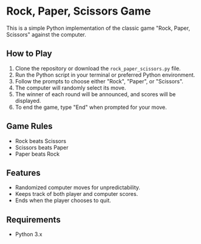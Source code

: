 # Rock, Paper, Scissors Game

This is a simple Python implementation of the classic game "Rock, Paper, Scissors" against the computer.

## How to Play

1. Clone the repository or download the `rock_paper_scissors.py` file.
2. Run the Python script in your terminal or preferred Python environment.
3. Follow the prompts to choose either "Rock", "Paper", or "Scissors".
4. The computer will randomly select its move.
5. The winner of each round will be announced, and scores will be displayed.
6. To end the game, type "End" when prompted for your move.

## Game Rules

- Rock beats Scissors
- Scissors beats Paper
- Paper beats Rock

## Features

- Randomized computer moves for unpredictability.
- Keeps track of both player and computer scores.
- Ends when the player chooses to quit.

## Requirements

- Python 3.x

